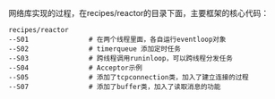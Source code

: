 

网络库实现的过程，在recipes/reactor的目录下面，主要框架的核心代码：
```
recipes/reactor 
--S01               # 在两个线程里面，各自运行eventloop对象
--S02               # timerqueue 添加定时任务
--S03               # 跨线程调用runinloop，可以跨线程分发任务
--S04               # Acceptor示例
--S05               # 添加了tcpconnection类，加入了建立连接的过程
--S07               # 添加了buffer类，加入了读取消息的功能
```